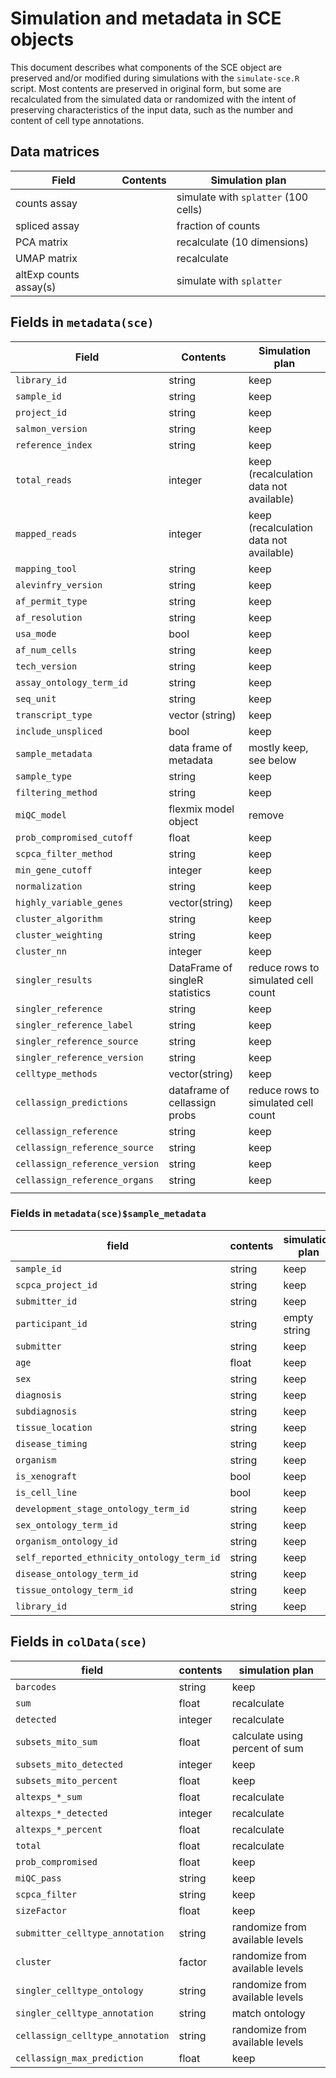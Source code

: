 # Simulation and metadata in SCE objects

This document describes what components of the SCE object are preserved and/or modified during simulations with the `simulate-sce.R` script.
Most contents are preserved in original form, but some are recalculated from the simulated data or randomized with the intent of preserving characteristics of the input data, such as the number and content of cell type annotations.

## Data matrices

| Field                  | Contents | Simulation plan                      |
| ---------------------- | -------- | ------------------------------------ |
| counts assay           |          | simulate with `splatter` (100 cells) |
| spliced assay          |          | fraction of counts                   |
| PCA matrix             |          | recalculate (10 dimensions)          |
| UMAP matrix            |          | recalculate                          |
| altExp counts assay(s) |          | simulate with `splatter`             |

## Fields in `metadata(sce)`

| Field                          | Contents                        | Simulation plan                         |
| ------------------------------ | ------------------------------- | --------------------------------------- |
| `library_id`                   | string                          | keep                                    |
| `sample_id`                    | string                          | keep                                    |
| `project_id`                   | string                          | keep                                    |
| `salmon_version`               | string                          | keep                                    |
| `reference_index`              | string                          | keep                                    |
| `total_reads`                  | integer                         | keep (recalculation data not available) |
| `mapped_reads`                 | integer                         | keep (recalculation data not available) |
| `mapping_tool`                 | string                          | keep                                    |
| `alevinfry_version`            | string                          | keep                                    |
| `af_permit_type`               | string                          | keep                                    |
| `af_resolution`                | string                          | keep                                    |
| `usa_mode`                     | bool                            | keep                                    |
| `af_num_cells`                 | string                          | keep                                    |
| `tech_version`                 | string                          | keep                                    |
| `assay_ontology_term_id`       | string                          | keep                                    |
| `seq_unit`                     | string                          | keep                                    |
| `transcript_type`              | vector (string)                 | keep                                    |
| `include_unspliced`            | bool                            | keep                                    |
| `sample_metadata`              | data frame of metadata          | mostly keep, see below                  |
| `sample_type`                  | string                          | keep                                    |
| `filtering_method`             | string                          | keep                                    |
| `miQC_model`                   | flexmix model object            | remove                                  |
| `prob_compromised_cutoff`      | float                           | keep                                    |
| `scpca_filter_method`          | string                          | keep                                    |
| `min_gene_cutoff`              | integer                         | keep                                    |
| `normalization`                | string                          | keep                                    |
| `highly_variable_genes`        | vector(string)                  | keep                                    |
| `cluster_algorithm`            | string                          | keep                                    |
| `cluster_weighting`            | string                          | keep                                    |
| `cluster_nn`                   | integer                         | keep                                    |
| `singler_results`              | DataFrame of singleR statistics | reduce rows to simulated cell count     |
| `singler_reference`            | string                          | keep                                    |
| `singler_reference_label`      | string                          | keep                                    |
| `singler_reference_source`     | string                          | keep                                    |
| `singler_reference_version`    | string                          | keep                                    |
| `celltype_methods`             | vector(string)                  | keep                                    |
| `cellassign_predictions`       | dataframe of cellassign probs   | reduce rows to simulated cell count     |
| `cellassign_reference`         | string                          | keep                                    |
| `cellassign_reference_source`  | string                          | keep                                    |
| `cellassign_reference_version` | string                          | keep                                    |
| `cellassign_reference_organs`  | string                          | keep                                    |
|                                |                                 |                                         |

### Fields in `metadata(sce)$sample_metadata`

| field                                      | contents | simulation plan |
| ------------------------------------------ | -------- | --------------- |
| `sample_id`                                | string   | keep            |
| `scpca_project_id`                         | string   | keep            |
| `submitter_id`                             | string   | keep            |
| `participant_id`                           | string   | empty string    |
| `submitter`                                | string   | keep            |
| `age`                                      | float    | keep            |
| `sex`                                      | string   | keep            |
| `diagnosis`                                | string   | keep            |
| `subdiagnosis`                             | string   | keep            |
| `tissue_location`                          | string   | keep            |
| `disease_timing`                           | string   | keep            |
| `organism`                                 | string   | keep            |
| `is_xenograft`                             | bool     | keep            |
| `is_cell_line`                             | bool     | keep            |
| `development_stage_ontology_term_id`       | string   | keep            |
| `sex_ontology_term_id`                     | string   | keep            |
| `organism_ontology_id`                     | string   | keep            |
| `self_reported_ethnicity_ontology_term_id` | string   | keep            |
| `disease_ontology_term_id`                 | string   | keep            |
| `tissue_ontology_term_id`                  | string   | keep            |
| `library_id`                               | string   | keep            |

## Fields in `colData(sce)`

| field                            | contents | simulation plan                 |
| -------------------------------- | -------- | ------------------------------- |
| `barcodes`                       | string   | keep                            |
| `sum`                            | float    | recalculate                     |
| `detected`                       | integer  | recalculate                     |
| `subsets_mito_sum`               | float    | calculate using percent of sum  |
| `subsets_mito_detected`          | integer  | keep                            |
| `subsets_mito_percent`           | float    | keep                            |
| `altexps_*_sum`                  | float    | recalculate                     |
| `altexps_*_detected`             | integer  | recalculate                     |
| `altexps_*_percent`              | float    | recalculate                     |
| `total`                          | float    | recalculate                     |
| `prob_compromised`               | float    | keep                            |
| `miQC_pass`                      | string   | keep                            |
| `scpca_filter`                   | string   | keep                            |
| `sizeFactor`                     | float    | keep                            |
| `submitter_celltype_annotation`  | string   | randomize from available levels |
| `cluster`                        | factor   | randomize from available levels |
| `singler_celltype_ontology`      | string   | randomize from available levels |
| `singler_celltype_annotation`    | string   | match ontology                  |
| `cellassign_celltype_annotation` | string   | randomize from available levels |
| `cellassign_max_prediction`      | float    | keep                            |
